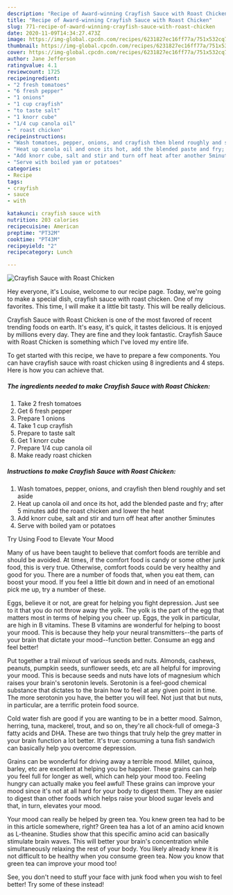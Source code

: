 ```yaml
---
description: "Recipe of Award-winning Crayfish Sauce with Roast Chicken"
title: "Recipe of Award-winning Crayfish Sauce with Roast Chicken"
slug: 771-recipe-of-award-winning-crayfish-sauce-with-roast-chicken
date: 2020-11-09T14:34:27.473Z
image: https://img-global.cpcdn.com/recipes/6231827ec16ff77a/751x532cq70/crayfish-sauce-with-roast-chicken-recipe-main-photo.jpg
thumbnail: https://img-global.cpcdn.com/recipes/6231827ec16ff77a/751x532cq70/crayfish-sauce-with-roast-chicken-recipe-main-photo.jpg
cover: https://img-global.cpcdn.com/recipes/6231827ec16ff77a/751x532cq70/crayfish-sauce-with-roast-chicken-recipe-main-photo.jpg
author: Jane Jefferson
ratingvalue: 4.1
reviewcount: 1725
recipeingredient:
- "2 fresh tomatoes"
- "6 fresh pepper"
- "1 onions"
- "1 cup crayfish"
- "to taste salt"
- "1 knorr cube"
- "1/4 cup canola oil"
- " roast chicken"
recipeinstructions:
- "Wash tomatoes, pepper, onions, and crayfish then blend roughly and set aside"
- "Heat up canola oil and once its hot, add the blended paste and fry; after 5 minutes add the roast chicken and lower the heat"
- "Add knorr cube, salt and stir and turn off heat after another 5minutes"
- "Serve with boiled yam or potatoes"
categories:
- Recipe
tags:
- crayfish
- sauce
- with

katakunci: crayfish sauce with 
nutrition: 203 calories
recipecuisine: American
preptime: "PT32M"
cooktime: "PT43M"
recipeyield: "2"
recipecategory: Lunch

---
```



![Crayfish Sauce with Roast Chicken](https://img-global.cpcdn.com/recipes/6231827ec16ff77a/751x532cq70/crayfish-sauce-with-roast-chicken-recipe-main-photo.jpg)

Hey everyone, it's Louise, welcome to our recipe page. Today, we're going to make a special dish, crayfish sauce with roast chicken. One of my favorites. This time, I will make it a little bit tasty. This will be really delicious.



Crayfish Sauce with Roast Chicken is one of the most favored of recent trending foods on earth. It's easy, it's quick, it tastes delicious. It is enjoyed by millions every day. They are fine and they look fantastic. Crayfish Sauce with Roast Chicken is something which I've loved my entire life.


To get started with this recipe, we have to prepare a few components. You can have crayfish sauce with roast chicken using 8 ingredients and 4 steps. Here is how you can achieve that.

<!--inarticleads1-->

##### The ingredients needed to make Crayfish Sauce with Roast Chicken:

1. Take 2 fresh tomatoes
1. Get 6 fresh pepper
1. Prepare 1 onions
1. Take 1 cup crayfish
1. Prepare to taste salt
1. Get 1 knorr cube
1. Prepare 1/4 cup canola oil
1. Make ready  roast chicken




<!--inarticleads2-->

##### Instructions to make Crayfish Sauce with Roast Chicken:

1. Wash tomatoes, pepper, onions, and crayfish then blend roughly and set aside
1. Heat up canola oil and once its hot, add the blended paste and fry; after 5 minutes add the roast chicken and lower the heat
1. Add knorr cube, salt and stir and turn off heat after another 5minutes
1. Serve with boiled yam or potatoes




Try Using Food to Elevate Your Mood


Many of us have been taught to believe that comfort foods are terrible and should be avoided. At times, if the comfort food is candy or some other junk food, this is very true. Otherwise, comfort foods could be very healthy and good for you. There are a number of foods that, when you eat them, can boost your mood. If you feel a little bit down and in need of an emotional pick me up, try a number of these.

Eggs, believe it or not, are great for helping you fight depression. Just see to it that you do not throw away the yolk. The yolk is the part of the egg that matters most in terms of helping you cheer up. Eggs, the yolk in particular, are high in B vitamins. These B vitamins are wonderful for helping to boost your mood. This is because they help your neural transmitters--the parts of your brain that dictate your mood--function better. Consume an egg and feel better!

Put together a trail mixout of various seeds and nuts. Almonds, cashews, peanuts, pumpkin seeds, sunflower seeds, etc are all helpful for improving your mood. This is because seeds and nuts have lots of magnesium which raises your brain's serotonin levels. Serotonin is a feel-good chemical substance that dictates to the brain how to feel at any given point in time. The more serotonin you have, the better you will feel. Not just that but nuts, in particular, are a terrific protein food source.

Cold water fish are good if you are wanting to be in a better mood. Salmon, herring, tuna, mackerel, trout, and so on, they're all chock-full of omega-3 fatty acids and DHA. These are two things that truly help the grey matter in your brain function a lot better. It's true: consuming a tuna fish sandwich can basically help you overcome depression. 

Grains can be wonderful for driving away a terrible mood. Millet, quinoa, barley, etc are excellent at helping you be happier. These grains can help you feel full for longer as well, which can help your mood too. Feeling hungry can actually make you feel awful! These grains can improve your mood since it's not at all hard for your body to digest them. They are easier to digest than other foods which helps raise your blood sugar levels and that, in turn, elevates your mood.

Your mood can really be helped by green tea. You knew green tea had to be in this article somewhere, right? Green tea has a lot of an amino acid known as L-theanine. Studies show that this specific amino acid can basically stimulate brain waves. This will better your brain's concentration while simultaneously relaxing the rest of your body. You likely already knew it is not difficult to be healthy when you consume green tea. Now you know that green tea can improve your mood too!

See, you don't need to stuff your face with junk food when you wish to feel better! Try some of these instead!

